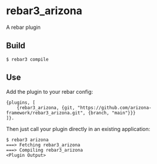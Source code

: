 rebar3_arizona
=====

A rebar plugin

Build
-----

    $ rebar3 compile

Use
---

Add the plugin to your rebar config:

    {plugins, [
        {rebar3_arizona, {git, "https://github.com/arizona-framework/rebar3_arizona.git", {branch, "main"}}}
    ]}.

Then just call your plugin directly in an existing application:


    $ rebar3 arizona
    ===> Fetching rebar3_arizona
    ===> Compiling rebar3_arizona
    <Plugin Output>
